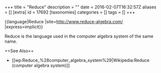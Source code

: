 +++
title = "Reduce"
description = ""
date = 2016-02-07T16:32:57Z
aliases = []
[extra]
id = 17692
[taxonomies]
categories = []
tags = []
+++

{{language|Reduce
|site=http://www.reduce-algebra.com/
|express=implicit}}

Reduce is the language used in the computer algebra system of the same name.

==See Also==
* [[wp:Reduce_%28computer_algebra_system%29|Wikipedia:Reduce (computer algebra system)]]
